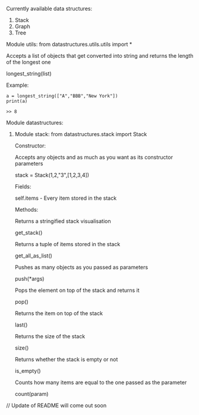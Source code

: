Currently available data structures:
  1. Stack
  2. Graph
  3. Tree

Module utils:
  from datastructures.utils.utils import *

  Accepts a list of objects that get converted into string and returns the length of the longest one

  longest_string(list)

  Example:

    a = longest_string(["A","BBB","New York"])
    print(a)

    >> 8

Module datastructures:

  1. Module stack:
      from datastructures.stack import Stack

      Constructor:

        Accepts any objects and as much as you want as its constructor parameters

        stack = Stack(1,2,"3",[1,2,3,4])

      Fields:

        self.items - Every item stored in the stack

      Methods:

        Returns a stringified stack visualisation

        get_stack()

        Returns a tuple of items stored in the stack

        get_all_as_list()

        Pushes as many objects as you passed as parameters

        push(*args)

        Pops the element on top of the stack and returns it

        pop()

        Returns the item on top of the stack

        last()

        Returns the size of the stack

        size()

        Returns whether the stack is empty or not

        is_empty()

        Counts how many items are equal to the one passed as the parameter

        count(param)
        
// Update of README will come out soon
